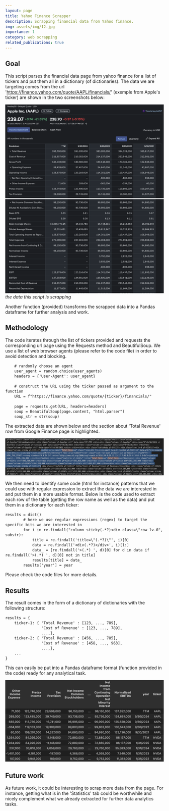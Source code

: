 ```yaml
---
layout: page
title: Yahoo Finance Scrapper
description: Scrapping financial data from Yahoo finance.
img: assets/img/12.jpg
importance: 1
category: web scrapping
related_publications: true
---
```


## Goal

This script parses the financial data page from yahoo finance for a list of tickers and put them all in a dictionary (of dictionaries). The data we are targeting comes from the url 'https://finance.yahoo.com/quote/AAPL/financials/' (exemple from Apple's ticker) are shown in the two screenshots below:

![data we want to scrap](assets/img/projects/1_project_yahoo_finance_scrapper/yahoo_finance_screenshot_1.png)
![other data we want to scrap](assets/img/projects/1_project_yahoo_finance_scrapper/yahoo_finance_screenshot_2.png)
*the data this script is scrapping*

Another function (provided) transforms the scrapped data into a Pandas dataframe for further analysis and work.

## Methodology

The code iterates through the list of tickers provided and requests the corresponding url page using the Requests method and BeautifulSoup. We use a list of web browser agents (please refer to the code file) in order to avoid detection and blocking.

```      
    # randomly choose an agent
    user_agent = random.choice(user_agents)
    headers = {'User-Agent': user_agent}

    # construct the URL using the ticker passed as argument to the function
    URL = f"https://finance.yahoo.com/quote/{ticker}/financials/"

    page = requests.get(URL, headers=headers)
    soup = BeautifulSoup(page.content, "html.parser")
    soup_str = str(soup)
```

The extracted data are shown below and the section about 'Total Revenue' row from Google Finance page is highlighted.

![data extracted from the URL](assets/img/projects/1_project_yahoo_finance_scrapper/soup.png)

We then need to identify some code (html for instance) patterns that we could use with regular expression to extract the data we are interested in and put them in a more usable format. Below is the code used to extract each row of the table (getting the row name as well as the data) and put them in a dictionary for each ticker:

    results = dict()
            # here we use regular expressions (regex) to target the specific bits we are interested in
            for i in re.findall("column sticky(.*?)<div class=\"row lv-0", substr):
                title = re.findall('title=\"(.*?)\"', i)[0]
                data = re.findall('<div(.*?)</div>', i)[1:]
                data_ = [re.findall('>(.*) ', d)[0] for d in data if re.findall('>(.*) ', d)[0] not in title]
                results[title] = data_
            results['year'] = year

Please check the code files for more details.

## Results

The result comes in the form of a dictionary of dictionaries with the following structure:

    results = {
        ticker-1: { 'Total Revenue' : [123, ..., 789],
                    'Cost of Revenue' : [123, ..., 789],
                    ...,},
        ticker-2: { 'Total Revenue' : [456, ..., 785],
                    'Cost of Revenue' : [458, ..., 963],
                    ...,},
        ...
    }

This can easily be put into a Pandas dataframe format (function provided in the code) ready for any analytical task.

![dataframe output format](assets/img/projects/1_project_yahoo_finance_scrapper/dataframe.png)

## Future work

As future work, it could be interesting to scrap more data from the page. For instance, getting what is in the 'Statistics' tab could be worthwhile and nicely complement what we already extracted for further data analytics tasks. 
